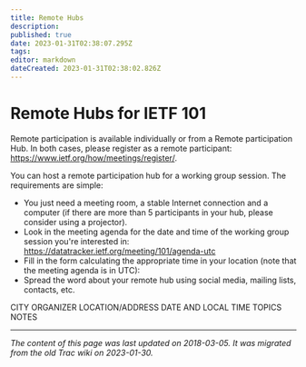 ```yaml
---
title: Remote Hubs
description: 
published: true
date: 2023-01-31T02:38:07.295Z
tags: 
editor: markdown
dateCreated: 2023-01-31T02:38:02.826Z
---
```


# Remote Hubs for IETF 101
Remote participation is available individually or from a Remote participation Hub. In both cases, please register as a remote participant: https://www.ietf.org/how/meetings/register/.

You can host a remote participation hub for a working group session. The requirements are simple:

- You just need a meeting room, a stable Internet connection and a computer (if there are more than 5 participants in your hub, please consider using a projector).
- Look in the meeting agenda for the date and time of the working group session you're interested in: https://datatracker.ietf.org/meeting/101/agenda-utc
- Fill in the form calculating the appropriate time in your location (note that the meeting agenda is in UTC):
- Spread the word about your remote hub using social media, mailing lists, contacts, etc.

CITY	ORGANIZER	LOCATION/ADDRESS	DATE AND LOCAL TIME	TOPICS	NOTES
&nbsp;
&nbsp;
&nbsp;

---

*The content of this page was last updated on 2018-03-05. It was migrated from the old Trac wiki on 2023-01-30.*

